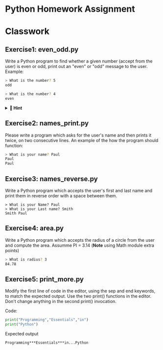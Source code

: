 # Python Homework Assignment


# Classwork

## Exercise1:  even_odd.py

Write a Python program to find whether a given number (accept from the user) is even or odd, print out an "even" or "odd"  message to the user.
Example:

```sh
> What is the number? 5
odd

> What is the number? 4
even
```

<details>
   <summary><b>🎥 Hint</b></summary>
   
   
</details>

## Exercise2:  names_print.py

Please write a program which asks for the user's name and then prints it twice, on two consecutive lines.
An example of the how the program should function:

```sh
> What is your name? Paul
Paul
Paul
```

## Exercise3: names_reverse.py

Write a Python program which accepts the user's first and last name and print them in reverse order with a space between them.

```
> What is your Name? Paul
> What is your Last name? Smith
Smith Paul
```

## Exercise4: area.py
Write a Python program which accepts the radius of a circle from the user and compute the area. Assumme PI = 3.14 (**Note** using Math module extra points)

```sh
> What is radius? 3
84.78
```

## Exercise5: print_more.py

Modify the first line of code in the editor, using the sep and end keywords, to match the expected output. Use the two print() functions in the editor.
Don't change anything in the second print() invocation.

Code:
```python
print("Programming","Essentials","in")
print("Python")
```

Expected output
```sh
Programming***Essentials***in...Python
```
